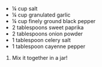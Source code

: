 * ¼ cup salt
* ¼ cup granulated garlic
* ¼ cup finely ground black pepper
* 2 tablespoons sweet paprika
* 2 tablespoons onion powder
* 1 tablespoon celery salt
* 1 tablespoon cayenne pepper

1. Mix it together in a jar!
